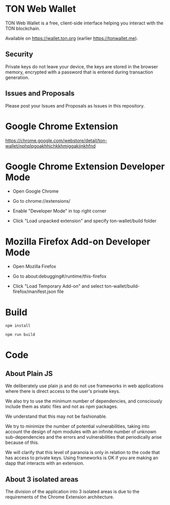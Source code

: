 # TON Web Wallet

TON Web Wallet is a free, client-side interface helping you interact with the TON blockchain.

Available on https://wallet.ton.org (earlier https://tonwallet.me).

## Security

Private keys do not leave your device, the keys are stored in the browser memory, encrypted with a password that is entered during transaction generation.

## Issues and Proposals

Please post your Issues and Proposals as Issues in this repository.

# Google Chrome Extension

https://chrome.google.com/webstore/detail/ton-wallet/nphplpgoakhhjchkkhmiggakijnkhfnd

# Google Chrome Extension Developer Mode

- Open Google Chrome

- Go to chrome://extensions/

- Enable "Developer Mode" in top right corner

- Click "Load unpacked extension" and specify ton-wallet/build folder

# Mozilla Firefox Add-on Developer Mode

- Open Mozilla Firefox

- Go to about:debugging#/runtime/this-firefox

- Click "Load Temporary Add-on" and select ton-wallet/build-firefox/manifest.json file

# Build

`npm install`

`npm run build`

# Code

## About Plain JS

We deliberately use plain js and do not use frameworks in web applications where there is direct access to the user's private keys.

We also try to use the minimum number of dependencies, and consciously include them as static files and not as npm packages.

We understand that this may not be fashionable.

We try to minimize the number of potential vulnerabilities, taking into account the design of npm modules with an infinite number of unknown sub-dependencies and the errors and vulnerabilities that periodically arise because of this.

We will clarify that this level of paranoia is only in relation to the code that has access to private keys. Using frameworks is OK if you are making an dapp that interacts with an extension.

## About 3 isolated areas

The division of the application into 3 isolated areas is due to the requirements of the Chrome Extension architecture.
